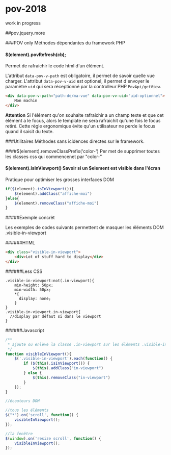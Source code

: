 # pov-2018
work in progress

##pov.jquery.more

###POV only
Méthodes dépendantes du framework PHP

#### $(element).povRefresh(cb);
Permet de rafraichir le code html d'un élément.

L'attribut `data-pov-v-path` est obligatoire, il permet de savoir quelle vue charger.
L'attribut `data-pov-v-uid` est optionel, il permet d'envoyer le paramètre `uid` qui sera réceptionné par la controlleur PHP `PovApi/getView`.

```HTML
<div data-pov-v-path="path-de/ma-vue" data-pov-vv-uid="uid-optionnel">
    Mon machin
</div>
```

**Attention**
Si l'élément qu'on souhaite rafraichir a un champ texte et que cet élément a le focus,
alors le template ne sera rafraichit qu'une fois le focus retiré. 
Cette règle ergonomique évite qu'un utilisateur ne perde le focus quand il saisit du texte.


###Utilitaires
Méthodes sans icidences directes sur le framework.

####$(element).removeClassPrefix('color-')
Per met de supprimer toutes les classes css qui commencenet par "color-"


#### $(element).isInViewport() Savoir si un $element est visible dans l'écran

Pratique pour optimiser les grosses interfaces DOM

```javascript
if($(element).isInViewport()){
    $(element).addClass("affiche-moi")
}else{
    $(element).removeClass("affiche-moi")
}
```
#####Exemple concrêt

Les exemples de codes suivants permettent de masquer les éléments DOM .visible-in-viewport

######HTML
```html
<div class="visible-in-viewport">
    <div>Lot of stuff hard to display</div>
</div>
```

######Less CSS
```less
.visible-in-viewport:not(.in-viewport){
    min-height: 50px;
    min-width: 50px;
    *{
      display: none;
    }
}
.visible-in-viewport.in-viewport{
  //display par défaut si dans le viewport
}
```
######Javascript
```javascript
/**
 * ajoute ou enlève la classe .in-viewport sur les éléments .visible-in-viewport
 */
function visibleInViewport(){
    $('.visible-in-viewport').each(function() {
        if ($(this).isInViewport()) {
            $(this).addClass("in-viewport")
        } else {
            $(this).removeClass("in-viewport")
        }
    });
}

//écouteurs DOM

//tous les éléments
$("*").on('scroll', function() {
    visibleInViewport();
});

//la fenêtre
$(window).on('resize scroll', function() {
    visibleInViewport();
});
```